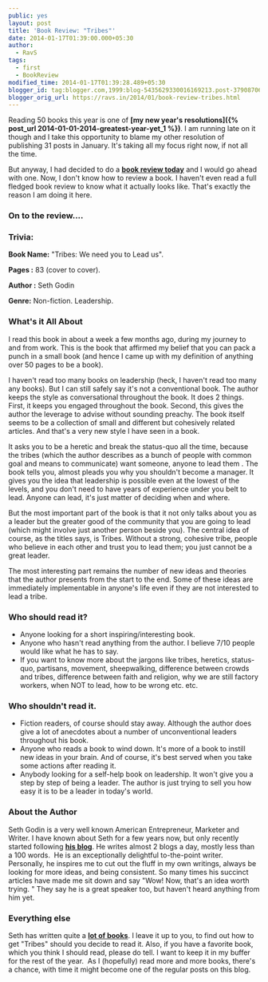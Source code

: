 ```yaml
---
public: yes
layout: post
title: 'Book Review: "Tribes"'
date: 2014-01-17T01:39:00.000+05:30
author:
  - RavS
tags:
  - first
  - BookReview
modified_time: 2014-01-17T01:39:28.489+05:30
blogger_id: tag:blogger.com,1999:blog-5435629330016169213.post-3790870678281610251
blogger_orig_url: https://ravs.in/2014/01/book-review-tribes.html
---
```


Reading 50 books this year is one of **[my new year's resolutions]({% post_url 2014-01-01-2014-greatest-year-yet_1 %})**. I am running late on it though and I take this opportunity to blame my other resolution of publishing 31 posts in January. It's taking all my focus right now, if not all the time. 

But anyway, I had decided to do a **[book review today](https://medium.com/30-day-challenge/4ec9e5d67292)** and I would go ahead with one. Now, I don't know how to review a book. I haven't even read a full fledged book review to know what it actually looks like. That's exactly the reason I am doing it here. 

### On to the review.... 

### **Trivia:** 

**Book Name:** "Tribes: We need you to Lead us".

**Pages :** 83 (cover to cover).

**Author :** Seth Godin 

**Genre:** Non-fiction. Leadership.

### What's it All About

I read this book in about a week a few months ago, during my journey to and from work. This is the book that affirmed my belief that you can pack a punch in a small book (and hence I came up with my definition of anything over 50 pages to be a book). 

I haven't read too many books on leadership (heck, I haven't read too many any books). But I can still safely say it's not a conventional book. The author keeps the style as conversational throughout the book. It does 2 things. First, it keeps you engaged throughout the book. Second, this gives the author the leverage to advise without sounding preachy. The book itself seems to be a collection of small and different but cohesively related articles. And that's a very new style I have seen in a book. 

It asks you to be a heretic and break the status-quo all the time, because the tribes (which the author describes as a bunch of people with common goal and means to communicate) want someone, anyone to lead them . The book tells you, almost pleads you why you shouldn't become a manager. It gives you the idea that leadership is possible even at the lowest of the levels, and you don't need to have years of experience under you belt to lead. Anyone can lead, it's just matter of deciding when and where. 

But the most important part of the book is that it not only talks about you as a leader but the greater good of the community that you are going to lead (which might involve just another person beside you). The central idea of course, as the titles says, is Tribes. Without a strong, cohesive tribe, people who believe in each other and trust you to lead them; you just cannot be a great leader. 

The most interesting part remains the number of new ideas and theories that the author presents from the start to the end. Some of these ideas are immediately implementable in anyone's life even if they are not interested to lead a tribe.


### Who should read it?

- Anyone looking for a short inspiring/interesting book. 
- Anyone who hasn't read anything from the author. I believe 7/10 people would like what he has to say.
- If you want to know more about the jargons like tribes, heretics, status-quo, partisans, movement, sheepwalking, difference between crowds and tribes, difference between faith and religion, why we are still factory workers, when NOT to lead, how to be wrong etc. etc. 


### Who shouldn't read it.

- Fiction readers, of course should stay away. Although the author does give a lot of anecdotes about a number of unconventional leaders throughout his book.
- Anyone who reads a book to wind down. It's more of a book to instill new ideas in your brain. And of course, it's best served when you take some actions after reading it.
- Anybody looking for a self-help book on leadership. It won't give you a step by step of being a leader. The author is just trying to sell you how easy it is to be a leader in today's world. 


### About the Author 

Seth Godin is a very well known American Entrepreneur, Marketer and Writer. I have known about Seth for a few years now, but only recently started following **[his blog](http://sethgodin.typepad.com/)**. He writes almost 2 blogs a day, mostly less than a 100 words.  He is an exceptionally delightful to-the-point writer. Personally, he inspires me to cut out the fluff in my own writings, always be looking for more ideas, and being consistent. So many times his succinct articles have made me sit down and say "Wow! Now, that's an idea worth trying. " They say he is a great speaker too, but haven't heard anything from him yet.


### Everything else

Seth has written quite a **[lot of books](http://www.sethgodin.com/sg/books.asp)**. I leave it up to you, to find out how to get "Tribes" should you decide to read it. Also, if you have a favorite book, which you think I should read, please do tell. I want to keep it in my buffer for the rest of the year.  As I (hopefully) read more and more books, there's a chance, with time it might become one of the regular posts on this blog.
